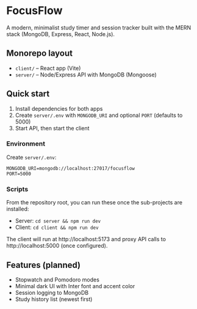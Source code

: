 # FocusFlow

A modern, minimalist study timer and session tracker built with the MERN stack (MongoDB, Express, React, Node.js).

## Monorepo layout

- `client/` – React app (Vite)
- `server/` – Node/Express API with MongoDB (Mongoose)

## Quick start

1. Install dependencies for both apps
2. Create `server/.env` with `MONGODB_URI` and optional `PORT` (defaults to 5000)
3. Start API, then start the client

### Environment

Create `server/.env`:

```
MONGODB_URI=mongodb://localhost:27017/focusflow
PORT=5000
```

### Scripts

From the repository root, you can run these once the sub-projects are installed:

- Server: `cd server && npm run dev`
- Client: `cd client && npm run dev`

The client will run at http://localhost:5173 and proxy API calls to http://localhost:5000 (once configured).

## Features (planned)

- Stopwatch and Pomodoro modes
- Minimal dark UI with Inter font and accent color
- Session logging to MongoDB
- Study history list (newest first)
